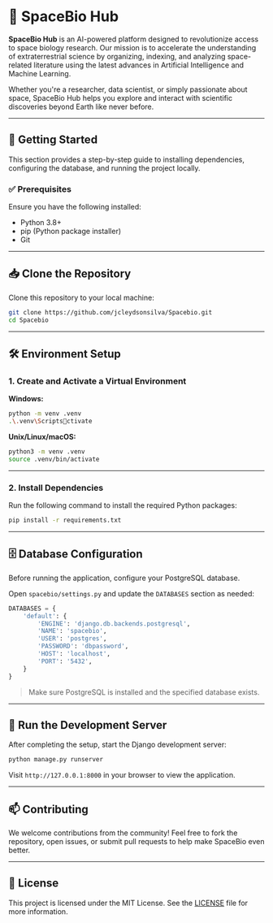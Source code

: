 # 🚀 SpaceBio Hub

**SpaceBio Hub** is an AI-powered platform designed to revolutionize access to space biology research. Our mission is to accelerate the understanding of extraterrestrial science by organizing, indexing, and analyzing space-related literature using the latest advances in Artificial Intelligence and Machine Learning.

Whether you're a researcher, data scientist, or simply passionate about space, SpaceBio Hub helps you explore and interact with scientific discoveries beyond Earth like never before.

---

## 🔧 Getting Started

This section provides a step-by-step guide to installing dependencies, configuring the database, and running the project locally.

### ✅ Prerequisites

Ensure you have the following installed:

- Python 3.8+
- pip (Python package installer)
- Git

---

## 📥 Clone the Repository

Clone this repository to your local machine:

```bash
git clone https://github.com/jcleydsonsilva/Spacebio.git
cd Spacebio
```

---

## 🛠️ Environment Setup

### 1. Create and Activate a Virtual Environment

**Windows:**

```bash
python -m venv .venv
.\.venv\Scriptsctivate
```

**Unix/Linux/macOS:**

```bash
python3 -m venv .venv
source .venv/bin/activate
```

---

### 2. Install Dependencies

Run the following command to install the required Python packages:

```bash
pip install -r requirements.txt
```

---

## 🗄️ Database Configuration

Before running the application, configure your PostgreSQL database.

Open `spacebio/settings.py` and update the `DATABASES` section as needed:

```python
DATABASES = {
    'default': {
        'ENGINE': 'django.db.backends.postgresql',
        'NAME': 'spacebio',
        'USER': 'postgres',
        'PASSWORD': 'dbpassword',
        'HOST': 'localhost',
        'PORT': '5432',
    }
}
```

> Make sure PostgreSQL is installed and the specified database exists.

---

## 🚀 Run the Development Server

After completing the setup, start the Django development server:

```bash
python manage.py runserver
```

Visit `http://127.0.0.1:8000` in your browser to view the application.

---

## 📫 Contributing

We welcome contributions from the community! Feel free to fork the repository, open issues, or submit pull requests to help make SpaceBio even better.

---

## 📄 License

This project is licensed under the MIT License. See the [LICENSE](LICENSE) file for more information.